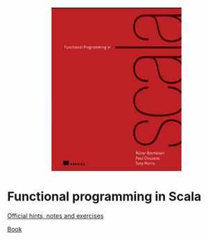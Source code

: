 <p align="center">
  <a href="https://docs.scala-lang.org/">
    <img alt="stuart logo" src="./redbook.png" width="300">
  </a>
</p>

# Functional programming in Scala

[Official hints, notes and exercises](https://github.com/fpinscala/fpinscala/tree/first-edition)

[Book](https://www.manning.com/books/functional-programming-in-scala)